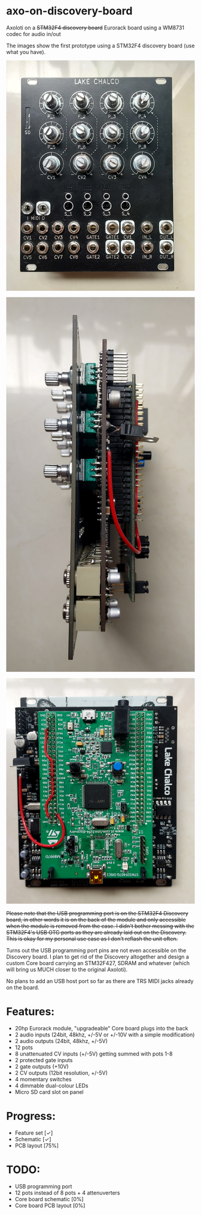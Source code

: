 # axo-on-discovery-board
Axoloti on a ~~STM32F4 discovery board~~ Eurorack board using a WM8731 codec for audio in/out

The images show the first prototype using a STM32F4 discovery board (use what you have).


![image front](/images/v01_image_front.jpg)



![image side](/images/v01_image_side.jpg)



![image back](/images/v01_image_back.jpg)



~~Please note that the USB programming port is on the STM32F4 Discovery board, in other words it is on the back of the module and only accessible when the module is removed from the case. I didn't bother messing with the STM32F4's USB OTG ports as they are already laid out on the Discovery. This is okay for my personal use case as I don't reflash the unit often.~~

Turns out the USB programming port pins are not even accessible on the Discovery board. I plan to get rid of the Discovery altogether and design a custom Core board carrying an STM32F427, SDRAM and whatever (which will bring us MUCH closer to the original Axoloti).

No plans to add an USB host port so far as there are TRS MIDI jacks already on the board.

# Features:

* 20hp Eurorack module, "upgradeable" Core board plugs into the back
* 2 audio inputs (24bit, 48khz, +/-5V or +/-10V with a simple modification)
* 2 audio outputs (24bit, 48khz, +/-5V)
* 12 pots
* 8 unattenuated CV inputs (+/-5V) getting summed with pots 1-8
* 2 protected gate inputs
* 2 gate outputs (+10V)
* 2 CV outputs (12bit resolution, +/-5V)
* 4 momentary switches
* 4 dimmable dual-colour LEDs
* Micro SD card slot on panel


# Progress:

* Feature set [✓]
* Schematic [✓]
* PCB layout [75%]


# TODO:

* USB programming port
* 12 pots instead of 8 pots + 4 attenuverters
* Core board schematic [0%]
* Core board PCB layout [0%]
